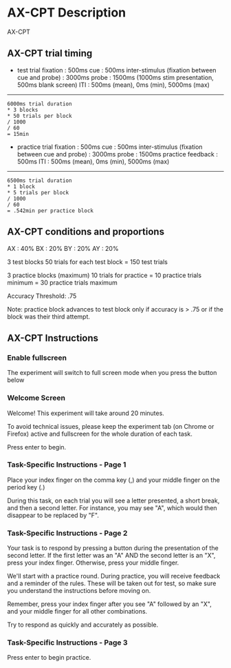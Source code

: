 # AX-CPT Description
AX-CPT 

## AX-CPT trial timing
- test trial
fixation : 500ms
cue : 500ms 
inter-stimulus (fixation between cue and probe) : 3000ms
probe : 1500ms (1000ms stim presentation, 500ms blank screen)
ITI : 500ms (mean), 0ms (min), 5000ms (max)

--- 
```code 
6000ms trial duration 
* 3 blocks 
* 50 trials per block 
/ 1000 
/ 60
= 15min
```

- practice trial
fixation : 500ms
cue : 500ms 
inter-stimulus (fixation between cue and probe) : 3000ms
probe : 1500ms 
practice feedback : 500ms
ITI : 500ms (mean), 0ms (min), 5000ms (max)

--- 
```code 
6500ms trial duration 
* 1 block
* 5 trials per block 
/ 1000 
/ 60
= .542min per practice block
```

## AX-CPT conditions and proportions
AX : 40%
BX : 20%
BY : 20%
AY : 20%

3 test blocks
50 trials for each test block
= 150 test trials 

3 practice blocks (maximum)
10 trials for practice
= 10 practice trials minimum
= 30 practice trials maximum

Accuracy Threshold: .75

Note: practice block advances to test block only if accuracy is > .75 or if the block was their third attempt. 

## AX-CPT Instructions

### Enable fullscreen
The experiment will switch to full screen mode when you press the button below

### Welcome Screen
Welcome! This experiment will take around 20 minutes.

To avoid technical issues, please keep the experiment tab (on Chrome or Firefox) active and fullscreen for the whole duration of each task.

Press enter to begin.

### Task-Specific Instructions - Page 1
Place your index finger on the comma key (,) and your middle finger on the period key (.)

During this task, on each trial you will see a letter presented, a short break, and then a second letter. For instance, you may see "A", which would then disappear to be replaced by "F".

### Task-Specific Instructions - Page 2
Your task is to respond by pressing a button during the presentation of the second letter. If the first letter was an "A" AND the second letter is an "X", press your index finger. Otherwise, press your middle finger.

We'll start with a practice round. During practice, you will receive feedback and a reminder of the rules. These will be taken out for test, so make sure you understand the instructions before moving on.

Remember, press your index finger after you see "A" followed by an "X", and your middle finger for all other combinations.

Try to respond as quickly and accurately as possible.

### Task-Specific Instructions - Page 3
Press enter to begin practice.